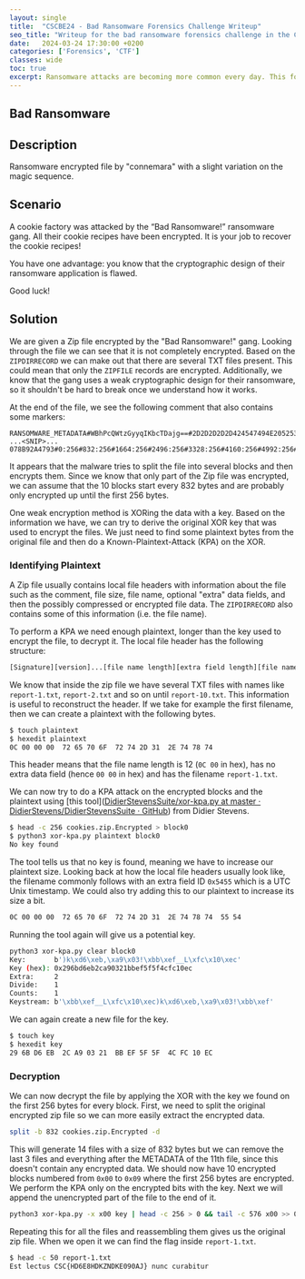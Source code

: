 ```yaml
---
layout: single
title:  "CSCBE24 - Bad Ransomware Forensics Challenge Writeup"
seo_title: "Writeup for the bad ransomware forensics challenge in the Cyber Security Challenge Belgium 24 Qualifiers"
date:   2024-03-24 17:30:00 +0200
categories: ['Forensics', 'CTF']
classes: wide
toc: true
excerpt: Ransomware attacks are becoming more common every day. This forensics challenge goes in depth into the solution of the 'Bad Ransomware' challenge of the CSCBE24 Qualifiers dealing with a Known Plain-Text Attack on an encrypted zip archive.
---
```


## Bad Ransomware

## Description

Ransomware encrypted file by "connemara" with a slight variation on the magic sequence.

## Scenario

A cookie factory was attacked by the “Bad Ransomware!” ransomware gang.
All their cookie recipes have been encrypted.
It is your job to recover the cookie recipes!

You have one advantage: you know that the cryptographic design of their ransomware application is flawed.

Good luck!

## Solution

We are given a Zip file encrypted by the "Bad Ransomware!" gang. Looking through the file we can see that it is not completely encrypted. Based on the `ZIPDIRRECORD` we can make out that there are several TXT files present. This could mean that only the `ZIPFILE` records are encrypted. Additionally, we know that the gang uses a weak cryptographic design for their ransomware, so it shouldn't be hard to break once we understand how it works.

At the end of the file, we see the following comment that also contains some markers:

```
RANSOMWARE_METADATA#WBhPcQWtzGyyqIKbcTDajg==#2D2D2D2D2D424547494E20525341205055424C4943204B45592D
...<SNIP>...
078B92A4793#0:256#832:256#1664:256#2496:256#3328:256#4160:256#4992:256#5824:256#6656:256#7488:256
```

It appears that the malware tries to split the file into several blocks and then encrypts them. Since we know that only part of the Zip file was encrypted, we can assume that the 10 blocks start every 832 bytes and are probably only encrypted up until the first 256 bytes.

One weak encryption method is XORing the data with a key. Based on the information we have, we can try to derive the original XOR key that was used to encrypt the files. We just need to find some plaintext bytes from the original file and then do a Known-Plaintext-Attack (KPA) on the XOR.

### Identifying Plaintext

A Zip file usually contains local file headers with information about the file such as the comment, file size, file name, optional "extra" data fields, and then the possibly compressed or encrypted file data. The `ZIPDIRRECORD` also contains some of this information (i.e. the file name).

To perform a KPA we need enough plaintext, longer than the key used to encrypt the file, to decrypt it. The local file header has the following structure:

```bash
[Signature][version]...[file name length][extra field length][file name]...
```

We know that inside the zip file we have several TXT files with names like `report-1.txt`, `report-2.txt` and so on until `report-10.txt`. This information is useful to reconstruct the header. If we take for example the first filename, then we can create a plaintext with the following bytes.

```bash
$ touch plaintext
$ hexedit plaintext
0C 00 00 00  72 65 70 6F  72 74 2D 31  2E 74 78 74
```

This header means that the file name length is 12 (`0C 00` in hex), has no extra data field (hence `00 00` in hex) and has the filename `report-1.txt`.

We can now try to do a KPA attack on the encrypted blocks and the plaintext using [this tool]([DidierStevensSuite/xor-kpa.py at master · DidierStevens/DidierStevensSuite · GitHub](https://github.com/DidierStevens/DidierStevensSuite/blob/master/xor-kpa.py)) from Didier Stevens.

```bash
$ head -c 256 cookies.zip.Encrypted > block0
$ python3 xor-kpa.py plaintext block0
No key found
```

The tool tells us that no key is found, meaning we have to increase our plaintext size. Looking back at how the local file headers usually look like, the filename commonly follows with an extra field ID `0x5455` which is a UTC Unix timestamp. We could also try adding this to our plaintext to increase its size a bit.

```bash
0C 00 00 00  72 65 70 6F  72 74 2D 31  2E 74 78 74  55 54
```

Running the tool again will give us a potential key.

```bash
python3 xor-kpa.py clear block0 
Key:       b')k\xd6\xeb,\xa9\x03!\xbb\xef__L\xfc\x10\xec'
Key (hex): 0x296bd6eb2ca90321bbef5f5f4cfc10ec
Extra:     2
Divide:    1
Counts:    1
Keystream: b'\xbb\xef__L\xfc\x10\xec)k\xd6\xeb,\xa9\x03!\xbb\xef'
```

We can again create a new file for the key.

```bash
$ touch key
$ hexedit key
29 6B D6 EB  2C A9 03 21  BB EF 5F 5F  4C FC 10 EC
```

### Decryption

We can now decrypt the file by applying the XOR with the key we found on the first 256 bytes for every block. First, we need to split the original encrypted zip file so we can more easily extract the encrypted data.

```bash
split -b 832 cookies.zip.Encrypted -d
```

This will generate 14 files with a size of 832 bytes but we can remove the last 3 files and everything after the METADATA of the 11th file, since this doesn't contain any encrypted data. We should now have 10 encrypted blocks numbered from `0x00` to `0x09` where the first 256 bytes are encrypted. We perform the KPA only on the encrypted bits with the key. Next we will append the unencrypted part of the file to the end of it.

```bash
python3 xor-kpa.py -x x00 key | head -c 256 > 0 && tail -c 576 x00 >> 0
```

Repeating this for all the files and reassembling them gives us the original zip file. When we open it we can find the flag inside `report-1.txt`. 

```bash
$ head -c 50 report-1.txt
Est lectus CSC{HD6E8HDKZNDKE090AJ} nunc curabitur 
```